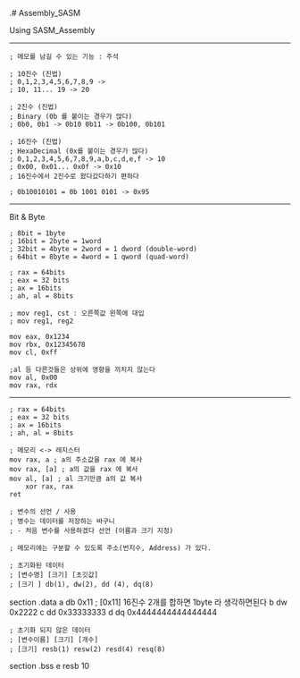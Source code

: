 .# Assembly_SASM

Using SASM_Assembly

---------------------------------------------------------------------------------------------------------------
    ; 메모를 남길 수 있는 기능 : 주석
    
    ; 10진수 (진법)
    ; 0,1,2,3,4,5,6,7,8,9 ->
    ; 10, 11... 19 -> 20
    
    ; 2진수 (진법)
    ; Binary (0b 를 붙이는 경우가 많다)
    ; 0b0, 0b1 -> 0b10 0b11 -> 0b100, 0b101
    
    ; 16진수 (진법)
    ; HexaDecimal (0x를 붙이는 경우가 많다)
    ; 0,1,2,3,4,5,6,7,8,9,a,b,c,d,e,f -> 10
    ; 0x00, 0x01... 0x0f -> 0x10
    ; 16진수에서 2진수로 왔다갔다하기 편하다
    
    ; 0b10010101 = 0b 1001 0101 -> 0x95

---------------------------------------------------------------------------------------------------------------
Bit & Byte

    ; 8bit = 1byte
    ; 16bit = 2byte = 1word
    ; 32bit = 4byte = 2word = 1 dword (double-word)
    ; 64bit = 8byte = 4word = 1 qword (quad-word)

    ; rax = 64bits
    ; eax = 32 bits
    ; ax = 16bits
    ; ah, al = 8bits

    ; mov reg1, cst : 오른쪽값 왼쪽에 대입
    ; mov reg1, reg2
    
    mov eax, 0x1234
    mov rbx, 0x12345678
    mov cl, 0xff
    
    ;al 등 다른것들은 상위에 영향을 끼치지 않는다
    mov al, 0x00
    mov rax, rdx

---------------------------------------------------------------------------------------------------------------
    ; rax = 64bits
    ; eax = 32 bits
    ; ax = 16bits
    ; ah, al = 8bits
    
    ; 메모리 <-> 레지스터
    mov rax, a ; a의 주소값을 rax 에 복사
    mov rax, [a] ; a의 값을 rax 에 복사
    mov al, [a] ; al 크기만큼 a의 값 복사            
        xor rax, rax
    ret
    
    ; 변수의 선언 / 사용
    ; 병수는 데이터를 저장하는 바구니
    ; - 처음 변수를 사용하겠다 선언 (이름과 크기 지정)
    
    ; 메모리에는 구분할 수 있도록 주소(번지수, Address) 가 있다.

    ; 초기화된 데이터
    ; [변수명] [크기] [초깃값]
    ; [크기 ] db(1), dw(2), dd (4), dq(8)     
section .data
    a db 0x11    ; [0x11] 16진수 2개를 합하면 1byte 라 생각하면된다
    b dw 0x2222
    c dd 0x33333333
    d dq 0x4444444444444444
    
    ; 초기화 되지 않은 데이터
    ; [변수이름] [크기] [개수]
    ; [크기] resb(1) resw(2) resd(4) resq(8)
section .bss
    e resb 10
    
    